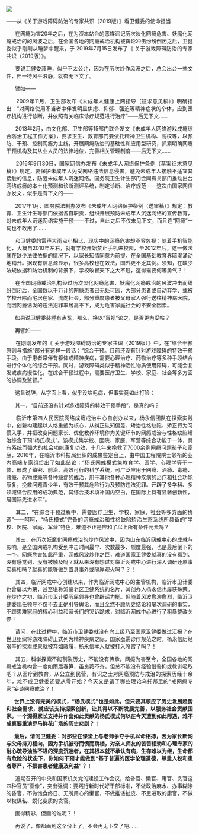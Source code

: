 <p><img src="https://github.com/ZjzMisaka/iaders/tree/master/img/2019/07/a08d4-0067hHJjly1g57lzevx5yj30df07k0wt.jpg"></p>
<div class="preface">——从《关于游戏障碍防治的专家共识（2019版）》看卫健委的使命担当</div>
<p><span id="more-8296"></span></p>
<div class="WB_editor_iframe_new">
<p align="justify">​​&nbsp; &nbsp; &nbsp; 在网瘾为害20年之后，在为资本站台的恶媒谣记历次淡化网瘾危害、妖魔化网瘾戒治的的风波之后，在全国各地的网瘾戒治机构被舆论冲击纷纷倒闭之后，卫健委似乎刚刚从睡梦中醒来，于&nbsp;2019年7月15日发布了《&nbsp;关于游戏障碍防治的专家共识（2019版）》。</p>
<p align="justify">&nbsp; &nbsp; &nbsp; 要说卫健委装睡，似乎不太公允，因为在历次炒作风波之后，总会出台一些文件，但一待风平浪静，就杳无下文了。</p>
<p align="justify">&nbsp; &nbsp; &nbsp; 譬如——</p>
<p align="justify">&nbsp; &nbsp; &nbsp; 2009年11月，卫生部发布《未成年人健康上网指导（征求意见稿）》明确指出：“对网络使用不当者中伴发明显焦虑、抑郁、强迫等精神症状的个体，应到医疗机构进行诊断，并依照有关临床诊疗规范进行治疗”——后无下文……&nbsp;</p>
<p align="justify">&nbsp; &nbsp; &nbsp; 2013年2月，由文化部、卫生部等15部门联合发文《未成年人网络游戏成瘾综合防治工程工作方案》，要求卫生、教育部门要依托精神卫生机构、高校等，以预防、干预、控制网瘾为主线，开展网瘾防治的基础性和应用型研究，抓紧明确网瘾干预机构及其从业人员的法律地位，完善相关管理制度——后无下文……&nbsp;</p>
<p align="justify">&nbsp; &nbsp; &nbsp; 2016年9月30日，国家网信办发布《未成年人网络保护条例（草案征求意见稿）》规定，要保护未成年人免受网络违法信息侵害，避免未成年人接触不适宜其接触的信息，防范未成年人沉迷网络。国务院卫生计生部门会同有关部门推动出台网络成瘾的本土化预测和诊断测评系统，制定诊断、治疗规范——这次由国家网信办发文，似乎是有下文的——</p>
<p align="justify">&nbsp; &nbsp; &nbsp; 2017年1月，国务院法制办发布《未成年人网络保护条例（送审稿）》规定：教育、卫生计生等部门依据各自职责，组织开展预防未成年人沉迷网络的宣传教育，对未成年人沉迷网络实施干预——不过，自此之后不仅未见下文，而且连“网瘾”一词也不敢用了……&nbsp;</p>
<p align="justify">&nbsp; &nbsp; &nbsp; 和卫健委的雷声大雨点小相比，现实中的网瘾危害却不容忽视：随着手机智能化，大概自2010年左右，就有学校开始禁止手机进校园，至2012年后，这一做法就在缺少法律依据的情况下，以家长知情同意为前提，在全国基础教育界暗潮涌动地铺开。据现有信息源显示，很多高校也在效法，国外更不乏其例。须知，在缺少法规依据和防治机制的背景下，学校敢冒天下之大不韪，这得需要何等勇气？！</p>
<p align="justify">&nbsp; &nbsp; &nbsp; 在全国网瘾戒治机构经过历次淡化网瘾危害、妖魔化网瘾戒治的风波冲击而纷纷倒闭后，全国数以千万计的网瘾患者已无处可医，大部分患者或自动弃学、或被学校开除而宅居在家、流向社会，部分重度患者被父母家人强行送往精神病医院，而因网瘾诱发的违法犯罪率居高不下，成为危害家庭社会的不安全因素。</p>
<p align="justify">&nbsp; &nbsp; &nbsp; 如果说卫健委装睡有点冤，那么，换以“盲视”论之，是否更为妥帖？</p>
<p align="justify">&nbsp; &nbsp; &nbsp; 再譬如——</p>
<p align="justify">&nbsp; &nbsp; &nbsp; 在刚刚发布的《&nbsp;关于游戏障碍防治的专家共识（2019版）》中，在“综合干预原则与措施”部分有这样一段话：“综合干预。目前还没有针对游戏障碍的特效干预手段。由于患者常伴有躯体或精神疾病，需要心理治疗、药物治疗等多种手段结合进行个体化的综合干预。同时，游戏障碍类似于精神活性物质使用障碍，可能会复发或疾病慢性化，在综合干预过程中，需要医疗卫生、学校、家庭、社会等多方面的协调及监督。”</p>
<p align="justify">&nbsp; &nbsp; &nbsp; 这番说辞，从字面上看，似乎没啥毛病，但事实竟如此打脸：</p>
<p align="justify">&nbsp; &nbsp; &nbsp; 其一，“目前还没有针对游戏障碍的特效干预手段”，是真的吗？</p>
<p align="justify">&nbsp; &nbsp; &nbsp; 临沂市第四人民医院网络成瘾戒治中心自创办以来，杨永信团队在探索实践中，创新构建起以人格重塑为核心，从纠正认知偏差、矫治性格缺陷、矫正行为习惯入手，并把改变问题家长、优化教养环境作为关键环节的网瘾戒治与性格缺陷矫治综合干预“杨氏模式”。该模式集学校、医院、家庭、军营等综合功能于一体，具有系统而强大的社会功能康复功效，十几年来挽救了7000余例网瘾问题孩子和家庭，2016年，在临沂市科技局组织的成果鉴定会上，由中国工程院院士领衔的业内高端专家组给出了如此结论：“杨氏网戒模式集教育学、医学、心理学等于一体，形成了缜密、前沿、高效可行的科学系统，可广泛应用于网瘾、酒瘾、毒瘾、赌瘾、药物成瘾等各种瘾症的戒治，用于其他各种心理精神疾病的治疗和社会功能康复，挽救问题青少年，有效干预其危险行为及预防违法犯罪。开辟了多学科、多领域综合应用的成功典范，其综合技术填补国内空白，在国际上具有显著创新性，居国际先进水平”。</p>
<p align="justify">&nbsp; &nbsp; &nbsp; 其二，“在综合干预过程中，需要医疗卫生、学校、家庭、社会等多方面的协调”——呵呵，“杨氏模式”完备的网瘾戒治和性格缺陷矫治生态系统所具备的“学校、医院、家庭、军营”特色，难道不正是应和了以上所有条件元素吗？</p>
<p align="justify">&nbsp; &nbsp; &nbsp; 其三，在历次妖魔化网瘾戒治的炒作风波中，因为山东临沂网戒中心的成就与影响，是全国网戒机构受到冲击时间最早、次数最多、烈度最强，也是最后倒下的一个。网瘾危害如此严重，网戒风波炒作之巨，难道国家卫健委就真的没有看到、没有感觉到、没有被触及吗？就从来没有想过对临沂网戒中心进行深入调研还原事实真相吗？就真的能够做到置身事外或隔岸观火吗？？！</p>
<p align="justify">&nbsp; &nbsp; &nbsp; 其四，临沂网戒中心创建以来，作为临沂网戒中心的主管机构，临沂市卫计委也曾屡以为荣，甚至堪称沂蒙老区卫健系统的名片，其创办人杨永信也屡获殊荣。在炒作之初，临沂市卫计委历届领导也曾辟谣力挺。但随着风波愈演愈烈，临沂卫健委现任领导不仅不去正确引导舆论，而且全然不顾历史结论和屡次调研的事实，不顾患难家庭的核心利益和家长们的哭诉跪求，对临沂网戒中心进行了粗暴整改关停！</p>
<p align="justify">&nbsp; &nbsp; &nbsp; 请问，在此过程中，临沂市卫健委就没有向上级乃至国家卫健委做过汇报？在世卫组织将游戏障碍正式列为精神疾病之际，国家亟需诊疗规范之时，杨永信历经艰辛的探索成果就被弃如敝履，杨永信本人就被打入冷宫了吗？！</p>
<p align="justify">&nbsp; &nbsp; &nbsp; 其五，科学探索不能割裂历史，不能没有传承。网瘾为害至今，全国各地的网瘾戒治机构曾一度如雨后春笋，虽良莠不齐，但总不能没有经验借鉴抑或教训吸取吧？从医疗到教育，从公立到民营，有识之士对网瘾预防与戒治的探索历经十余年，难不成卫健委还要从零开始？今天又是请了哪些理论乌托邦里的“戒网瘾专家”妄谈网瘾戒治？！</p>
<p align="justify"><b>&nbsp; &nbsp; &nbsp; 世界上没有完美的模式，“杨氏模式”也是如此，但只要其顺应了历史发展趋势和社会需求，就应该支持探索创新，让其得以不断发展完善，以服务社会贡献国家。一个深得家长支持并作出如此贡献的杨氏模式何以在今天遭到如此际遇，难不成真要重演罗马鲜花广场的历史悲剧？！</b></p>
<p align="justify"><b>&nbsp; &nbsp; &nbsp; 最后，请问卫健委：</b><b>对那些在课堂上与老师争夺手机以命相搏，因为家长断网与父母持刀相向，因为手机被夺而愤而跳楼，对亲人师友的苦苦相劝和心理专家的耐心疏导油盐不进的深度沉迷者，在其根本就不承认有病，生存难以为继，生命都有危险的状态下，你如何干预才能做到</b><b>“基于普遍的医学伦理道德，尊重人权和患者尊严，不损害患者健康及利益”？！</b></p>
<p align="justify">&nbsp; &nbsp; &nbsp; 近期召开的中央和国家机关党的建设工作会议，给昏官、懒官、庸官、贪官这四种官员“画像”，突出强调：要践行新时代好干部标准，不做政治麻木、办事糊涂的昏官，不做饱食终日、无所用心的懒官，不做推诿扯皮、不思进取的庸官，不做以权谋私、蜕化变质的贪官。</p>
<p align="justify">&nbsp; &nbsp; &nbsp; 画得精彩，但画的谁呢？！</p>
<p align="justify">&nbsp; &nbsp; &nbsp; 再说了，像都画到这个份上了，不会再无下文了吧……​​​​</p>